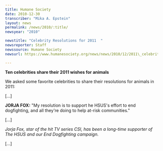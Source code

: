 ```yaml
---
title: Humane Society
date: 2010-12-30
transcriber: "Mika A. Epstein"
layout: news
permalink: /news/2010/:title/
newsyear: "2010"

newstitle: "Celebrity Resolutions for 2011  "
newsreporter: Staff
newssource: Humane Society
newsurl: https://www.humanesociety.org/news/news/2010/12/2011\_celebrity\_resolutions.html

---
```


**Ten celebrities share their 2011 wishes for animals**

We asked some favorite celebrities to share their resolutions for animals in 2011:

[...]

**JORJA FOX:** "My resolution is to support he HSUS's effort to end dogfighting, and all they're doing to help at-risk communities."

[...]

*Jorja Fox, star of the hit TV series CSI, has been a long-time supporter of The HSUS and our End Dogfighting campaign.*

[...]
